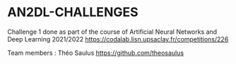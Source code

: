 # AN2DL-CHALLENGES
Challenge 1 done as part of the course of Artificial Neural Networks and Deep Learning 2021/2022
https://codalab.lisn.upsaclay.fr/competitions/226

Team members : Théo Saulus https://github.com/theosaulus
